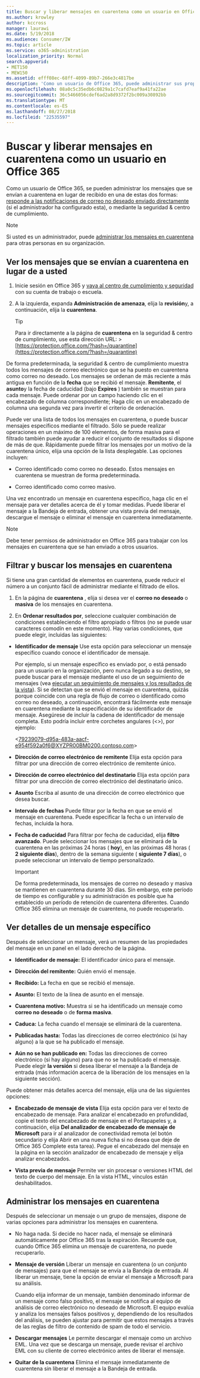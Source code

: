```yaml
---
title: Buscar y liberar mensajes en cuarentena como un usuario en Office 365
ms.author: krowley
author: kccross
manager: laurawi
ms.date: 5/19/2018
ms.audience: Consumer/IW
ms.topic: article
ms.service: o365-administration
localization_priority: Normal
search.appverid:
- MET150
- MEW150
ms.assetid: efff08ec-68ff-4099-89b7-266e3c4817be
description: 'Como un usuario de Office 365, puede administrar sus propios mensajes en cuarentena de correo no deseado en una de estas dos formas: mediante responde a las notificaciones que se envían directamente de correo no deseado (si el administrador ha configurado esta característica), o mediante la característica de cuarentena de spam en la seguridad &amp; cumplimiento Centro.'
ms.openlocfilehash: 08a0c5c35edb6c0829a1c7cafd7eaf9a41fa22ae
ms.sourcegitcommit: 36c5466056cdef6ad2a8d9372f2bc009a30892bb
ms.translationtype: MT
ms.contentlocale: es-ES
ms.lasthandoff: 08/27/2018
ms.locfileid: "22535597"
---
```

# <a name="find-and-release-quarantined-messages-as-a-user-in-office-365"></a>Buscar y liberar mensajes en cuarentena como un usuario en Office 365

Como un usuario de Office 365, se pueden administrar los mensajes que se envían a cuarentena en lugar de recibido en una de estas dos formas: [responde a las notificaciones de correo no deseado enviado directamente](use-spam-notifications-to-release-and-report-quarantined-messages.md) (si el administrador ha configurado esta), o mediante la seguridad &amp; centro de cumplimiento. 
  
> [!NOTE]
> Si usted es un administrador, puede [administrar los mensajes en cuarentena](manage-quarantined-messages-and-files.md) para otras personas en su organización. 
  
## <a name="view-messages-that-were-sent-to-quarantine-instead-of-to-you"></a>Ver los mensajes que se envían a cuarentena en lugar de a usted

1. Inicie sesión en Office 365 y [vaya al centro de cumplimiento y seguridad](go-to-the-securitycompliance-center.md) con su cuenta de trabajo o escuela. 
    
2. A la izquierda, expanda **Administración de amenaza**, elija la **revisión**y, a continuación, elija la **cuarentena**.
    
    > [!TIP]
    > Para ir directamente a la página de **cuarentena** en la seguridad &amp; centro de cumplimiento, use esta dirección URL: >[https://protection.office.com/?hash=/quarantine](https://protection.office.com/?hash=/quarantine)
  
De forma predeterminada, la seguridad &amp; centro de cumplimiento muestra todos los mensajes de correo electrónico que se ha puesto en cuarentena como correo no deseado. Los mensajes se ordenan de más reciente a más antigua en función de la **fecha** que se recibió el mensaje. **Remitente**, el **asunto**y la fecha de caducidad (bajo **Expires** ) también se muestran para cada mensaje. Puede ordenar por un campo haciendo clic en el encabezado de columna correspondiente; Haga clic en un encabezado de columna una segunda vez para invertir el criterio de ordenación. 
  
Puede ver una lista de todos los mensajes en cuarentena, o puede buscar mensajes específicos mediante el filtrado. Sólo se puede realizar operaciones en un máximo de 100 elementos, de forma masiva para el filtrado también puede ayudar a reducir el conjunto de resultados si dispone de más de que. Rápidamente puede filtrar los mensajes por un motivo de la cuarentena único, elija una opción de la lista desplegable. Las opciones incluyen:
  
- Correo identificado como correo no deseado. Estos mensajes en cuarentena se muestran de forma predeterminada.
    
- Correo identificado como correo masivo.
    
Una vez encontrado un mensaje en cuarentena específico, haga clic en el mensaje para ver detalles acerca de él y tomar medidas. Puede liberar el mensaje a la Bandeja de entrada, obtener una vista previa del mensaje, descargue el mensaje o eliminar el mensaje en cuarentena inmediatamente.
  
> [!NOTE]
> Debe tener permisos de administrador en Office 365 para trabajar con los mensajes en cuarentena que se han enviado a otros usuarios. 
  
## <a name="to-filter-and-find-quarantined-messages"></a>Filtrar y buscar los mensajes en cuarentena

Si tiene una gran cantidad de elementos en cuarentena, puede reducir el número a un conjunto fácil de administrar mediante el filtrado de ellos.
  
1. En la página de **cuarentena** , elija si desea ver el **correo no deseado** o **masiva** de los mensajes en cuarentena. 
    
2. En **Ordenar resultados por**, seleccione cualquier combinación de condiciones estableciendo el filtro apropiado o filtros (no se puede usar caracteres comodín en este momento). Hay varias condiciones, que puede elegir, incluidas las siguientes:
    
  - **Identificador de mensaje** Use esta opción para seleccionar un mensaje específico cuando conoce el identificador de mensaje. 
    
    Por ejemplo, si un mensaje específico es enviado por, o está pensado para un usuario en la organización, pero nunca llegado a su destino, se puede buscar para el mensaje mediante el uso de un seguimiento de mensajes (vea [ejecutar un seguimiento de mensajes y los resultados de la vista](https://go.microsoft.com/fwlink/?LinkId=799737)). Si se detectan que se envió el mensaje en cuarentena, quizás porque coincide con una regla de flujo de correo o identificado como correo no deseado, a continuación, encontrará fácilmente este mensaje en cuarentena mediante la especificación de su identificador de mensaje. Asegúrese de incluir la cadena de identificador de mensaje completa. Esto podría incluir entre corchetes angulares (\<\>), por ejemplo:
    
    \<79239079-d95a-483a-aacf-e954f592a0f6@XYZPR00BM0200.contoso.com\>
    
  - **Dirección de correo electrónico de remitente** Elija esta opción para filtrar por una dirección de correo electrónico de remitente único. 
    
  - **Dirección de correo electrónico del destinatario** Elija esta opción para filtrar por una dirección de correo electrónico del destinatario único. 
    
  - **Asunto** Escriba al asunto de una dirección de correo electrónico que desea buscar. 
    
  - **Intervalo de fechas** Puede filtrar por la fecha en que se envió el mensaje en cuarentena. Puede especificar la fecha o un intervalo de fechas, incluida la hora. 
    
  - **Fecha de caducidad** Para filtrar por fecha de caducidad, elija **filtro avanzado**. Puede seleccionar los mensajes que se eliminará de la cuarentena en las próximas 24 horas ( **hoy**), en las próximas 48 horas ( **2 siguiente días**), dentro de la semana siguiente ( **siguiente 7 días**), o puede seleccionar un intervalo de tiempo personalizado.
    
    > [!IMPORTANT]
    > De forma predeterminada, los mensajes de correo no deseado y masiva se mantienen en cuarentena durante 30 días. Sin embargo, este período de tiempo es configurable y su administración es posible que ha establecido un período de retención de cuarentena diferentes. Cuando Office 365 elimina un mensaje de cuarentena, no puede recuperarlo. 
  
## <a name="view-details-for-a-specific-message"></a>Ver detalles de un mensaje específico

Después de seleccionar un mensaje, verá un resumen de las propiedades del mensaje en un panel en el lado derecho de la página.
  
- **Identificador de mensaje:** El identificador único para el mensaje. 
    
- **Dirección del remitente:** Quién envió el mensaje. 
    
- **Recibido:** La fecha en que se recibió el mensaje. 
    
- **Asunto:** El texto de la línea de asunto en el mensaje. 
    
- **Cuarentena motivo:** Muestra si se ha identificado un mensaje como **correo no deseado** o de **forma masiva**.
    
- **Caduca:** La fecha cuando el mensaje se eliminará de la cuarentena. 
    
- **Publicadas hasta:** Todas las direcciones de correo electrónico (si hay alguno) a la que se ha publicado el mensaje. 
    
- **Aún no se han publicado en:** Todas las direcciones de correo electrónico (si hay alguno) para que no se ha publicado el mensaje. Puede elegir **la versión** si desea liberar el mensaje a la Bandeja de entrada (más información acerca de la liberación de los mensajes en la siguiente sección). 
    
Puede obtener más detalles acerca del mensaje, elija una de las siguientes opciones:
  
- **Encabezado de mensaje de vista** Elija esta opción para ver el texto de encabezado de mensaje. Para analizar el encabezado en profundidad, copie el texto del encabezado de mensaje en el Portapapeles y, a continuación, elija **Del analizador de encabezado de mensaje de Microsoft** para ir al analizador de conectividad remota (el botón secundario y elija Abrir en una nueva ficha si no desea que deje de Office 365 Complete esta tarea). Pegue el encabezado del mensaje en la página en la sección analizador de encabezado de mensaje y elija analizar encabezados. 
    
- **Vista previa de mensaje** Permite ver sin procesar o versiones HTML del texto de cuerpo del mensaje. En la vista HTML, vínculos están deshabilitados. 
    
## <a name="manage-your-quarantined-messages"></a>Administrar los mensajes en cuarentena

Después de seleccionar un mensaje o un grupo de mensajes, dispone de varias opciones para administrar los mensajes en cuarentena.
  
- No haga nada. Si decide no hacer nada, el mensaje se eliminará automáticamente por Office 365 tras la expiración. Recuerde que, cuando Office 365 elimina un mensaje de cuarentena, no puede recuperarlo.
    
- **Mensaje de versión** Liberar un mensaje en cuarentena (o un conjunto de mensajes) para que el mensaje se envía a la Bandeja de entrada. Al liberar un mensaje, tiene la opción de enviar el mensaje a Microsoft para su análisis. 
    
    Cuando elija informar de un mensaje, también denominado informar de un mensaje como falso positivo, el mensaje se notifica al equipo de análisis de correo electrónico no deseado de Microsoft. El equipo evalúa y analiza los mensajes falsos positivos y, dependiendo de los resultados del análisis, se pueden ajustar para permitir que estos mensajes a través de las reglas de filtro de contenido de spam de todo el servicio.
    
- **Descargar mensajes** Le permite descargar el mensaje como un archivo EML. Una vez que se descarga un mensaje, puede revisar el archivo EML con su cliente de correo electrónico antes de liberar el mensaje. 
    
- **Quitar de la cuarentena** Elimina el mensaje inmediatamente de cuarentena sin liberar el mensaje a la Bandeja de entrada. 
    

